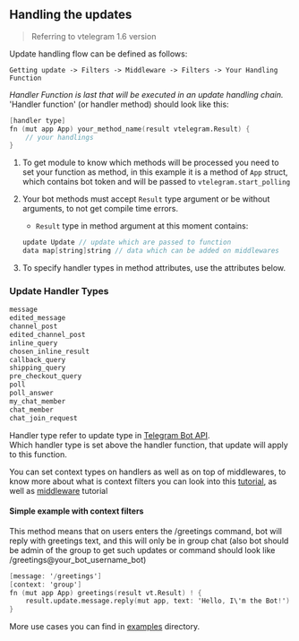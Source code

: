 ## Handling the updates

> Referring to vtelegram 1.6 version

Update handling flow can be defined as follows:

```
Getting update -> Filters -> Middleware -> Filters -> Your Handling Function
```

_Handler Function is last that will be executed in an update handling chain._
'Handler function' (or handler method) should look like this:

```v
[handler type]
fn (mut app App) your_method_name(result vtelegram.Result) {
    // your handlings
}
```

1. To get module to know which methods will be processed you need to set your function as method, in this example it is a method of `App` struct, which contains bot token and will be passed to `vtelegram.start_polling`
2. Your bot methods must accept `Result` type argument or be without arguments, to not get compile time errors.

   - `Result` type in method argument at this moment contains:

   ```v
   update Update // update which are passed to function
   data map[string]string // data which can be added on middlewares
   ```

3. To specify handler types in method attributes, use the attributes below.

### Update Handler Types

```v
message
edited_message
channel_post
edited_channel_post
inline_query
chosen_inline_result
callback_query
shipping_query
pre_checkout_query
poll
poll_answer
my_chat_member
chat_member
chat_join_request
```

Handler type refer to update type in [Telegram Bot API](https://core.telegram.org/bots/api#update).<br>
Which handler type is set above the handler function, that update will apply to this function.

You can set context types on handlers as well as on top of middlewares, to know more about what is context filters you can look into this [tutorial](https://github.com/dnkdev/vtelegram/blob/master/tutorials/context_filters.md), as well as [middleware](https://github.com/dnkdev/vtelegram/blob/master/tutorials/middleware_tutorial.md) tutorial

#### Simple example with context filters

This method means that on users enters the /greetings command, bot will reply with greetings text, and this will only be in group chat (also bot should be admin of the group to get such updates or command should look like /greetings@your_bot_username_bot)

```v
[message: '/greetings']
[context: 'group']
fn (mut app App) greetings(result vt.Result) ! {
	result.update.message.reply(mut app, text: 'Hello, I\'m the Bot!')!
}

```

More use cases you can find in [examples](https://github.com/dnkdev/vtelegram/tree/master/examples) directory.

